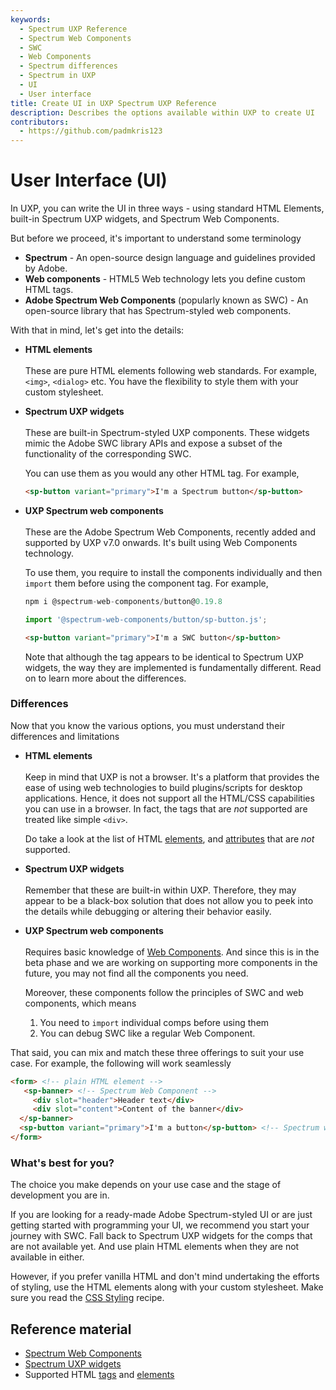 ```yaml
---
keywords:
  - Spectrum UXP Reference
  - Spectrum Web Components
  - SWC
  - Web Components
  - Spectrum differences
  - Spectrum in UXP
  - UI
  - User interface
title: Create UI in UXP Spectrum UXP Reference
description: Describes the options available within UXP to create UI
contributors:
  - https://github.com/padmkris123
---
```


# User Interface (UI)

In UXP, you can write the UI in three ways - using standard HTML Elements, built-in Spectrum UXP widgets, and Spectrum Web Components.

<!--InlineAlert variant="info" slots="header, text1, text2"/>

Scripts and plugins

**In scripts**, you can only create modal dialogs.

**In plugins**, you can create persistent plugin panels, visible at all times. Or command plugins, that can create modal dialogs only.
-->

But before we proceed, it's important to understand some terminology

- **Spectrum** - An open-source design language and guidelines provided by Adobe.
- **Web components** - HTML5 Web technology lets you define custom HTML tags.
- **Adobe Spectrum Web Components** (popularly known as SWC) - An open-source library that has Spectrum-styled web components.

With that in mind, let's get into the details:

- **HTML elements** <br></br>
   These are pure HTML elements following web standards. For example, `<img>`, `<dialog>` etc. You have the flexibility to style them with your custom stylesheet.

- **Spectrum UXP widgets** <br></br>
   These are built-in Spectrum-styled UXP components. These widgets mimic the Adobe SWC library APIs and expose a subset of the functionality of the corresponding SWC.

   You can use them as you would any other HTML tag. For example,

   ```html
   <sp-button variant="primary">I'm a Spectrum button</sp-button>
   ```

- **UXP Spectrum web components** <br></br>
    These are the Adobe Spectrum Web Components, recently added and supported by UXP v7.0 onwards. It's built using Web Components technology.

    To use them, you require to install the components individually and then `import` them before using the component tag. For example,

    ```js
    npm i @spectrum-web-components/button@0.19.8
    ```

    ```js
    import '@spectrum-web-components/button/sp-button.js';
    ```

    ```html
    <sp-button variant="primary">I'm a SWC button</sp-button>
    ```

    Note that although the tag appears to be identical to Spectrum UXP widgets, the way they are implemented is fundamentally different. Read on to learn more about the differences.

### Differences

Now that you know the various options, you must understand their differences and limitations

- **HTML elements** <br></br>
   Keep in mind that UXP is not a browser. It's a platform that provides the ease of using web technologies to build plugins/scripts for desktop applications. Hence, it does not support all the HTML/CSS capabilities you can use in a browser. In fact, the tags that are _not_ supported are treated like simple `<div>`.

   Do take a look at the list of HTML [elements](../../../uxp-api/reference-html/General/Unsupported%20Elements), and [attributes](../../../uxp-api/reference-html/General/Unsupported%20Attributes) that are _not_ supported.

- **Spectrum UXP widgets**<br></br>
   Remember that these are built-in within UXP. Therefore, they may appear to be a black-box solution that does not allow you to peek into the details while debugging or altering their behavior easily.

- **UXP Spectrum web components** <br></br>
   Requires basic knowledge of [Web Components](https://javascript.info/web-components). And since this is in the beta phase and we are working on supporting more components in the future, you may not find all the components you need.

   Moreover, these components follow the principles of SWC and web components, which means

   1. You need to `import` individual comps before using them
   2. You can debug SWC like a regular Web Component.

That said, you can mix and match these three offerings to suit your use case. For example, the following will work seamlessly

```HTML
<form> <!-- plain HTML element -->
   <sp-banner> <!-- Spectrum Web Component -->
     <div slot="header">Header text</div>
     <div slot="content">Content of the banner</div>
  </sp-banner>
  <sp-button variant="primary">I'm a button</sp-button> <!-- Spectrum widget -->
</form>
```

### What's best for you?

The choice you make depends on your use case and the stage of development you are in.

If you are looking for a ready-made Adobe Spectrum-styled UI or are just getting started with programming your UI, we recommend you start your journey with SWC. Fall back to Spectrum UXP widgets for the comps that are not available yet. And use plain HTML elements when they are not available in either.

However, if you prefer vanilla HTML and don't mind undertaking the efforts of styling, use the HTML elements along with your custom stylesheet. Make sure you read the [CSS Styling](../../recipes/css-styling/) recipe.

<!--
// TODO add once the starter templates are ready

## Additional notes

While writing a simple JS/HTML/CSS plugin is possible, those who are building plugins that have internal state management, or more complicated UI may benefit from commonly used UI libraries. The below examples are not necessarily only ones you can use but can serve as good starters if you already are familiar with a library.

We do not suggest that you use any particular library for your plugins but suggest that you read about them and decide for yourself what will work best for you.

### React

[React.js](https://reactjs.org/) is one of the most used UI libraries. It's declarative and component-based, helping you break your UI into reusable components.

See [react-starter](https://github.com/AdobeDocs/uxp-indesign-samples/plugins/react-starter) for the sample project.

We soon will be adding more samples for other popular frameworks such as Vue, and Svelte.

### Vue

[Vue.js](https://vuejs.org/) is another declarative UI library that's easy to learn.

See [ui-vue-starter](https://github.com/AdobeDocs/uxp-photoshop-plugin-samples/tree/main/ui-vue-starter) for the sample project.  // TODO update link

### Svelte

[Svelte](https://svelte.dev/) is different from the other two libraries, in the sense that it compiles your code to a simple JS application, shrinking its size.

See [ui-svelte-starter](https://github.com/AdobeDocs/uxp-photoshop-plugin-samples/tree/main/ui-svelte-starter) for the sample project.  // TODO update link
-->

## Reference material

- [Spectrum Web Components](../../../uxp-api/reference-spectrum/swc/)
- [Spectrum UXP widgets](../../../uxp-api/reference-spectrum/Spectrum%20UXP%20Widgets/)
- Supported HTML [tags](../../../uxp-api/reference-html/) and [elements](../../../uxp-api/reference-js/Global%20Members/HTML%20Elements/)
<!-- [Kitchen sink sample]() - //TODO link to Id starter/ kitchen sink sample -->
